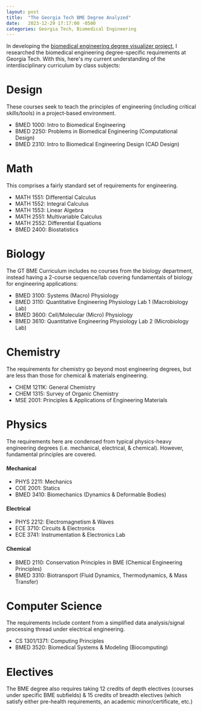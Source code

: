```yaml
---
layout: post
title:  "The Georgia Tech BME Degree Analyzed"
date:   2023-12-29 17:17:00 -0500
categories: Georgia Tech, Biomedical Engineering
---
```


In developing the [biomedical engineering degree visualizer project](https://akhil-ganesan.github.io/BMED-Degree-Visualizer/), I researched the biomedical engineering degree-specific requirements at Georgia Tech. With this, here's my current understanding of the interdisciplinary curriculum by class subjects:

# Design

These courses seek to teach the principles of engineering (including critical skills/tools) in a project-based environment.
- BMED 1000: Intro to Biomedical Engineering
- BMED 2250: Problems in Biomedical Engineering (Computational Design)
- BMED 2310: Intro to Biomedical Engineering Design (CAD Design)

# Math

This comprises a fairly standard set of requirements for engineering.
- MATH 1551: Differential Calculus
- MATH 1552: Integral Calculus
- MATH 1553: Linear Algebra
- MATH 2551: Multivariable Calculus
- MATH 2552: Differential Equations
- BMED 2400: Biostatistics

# Biology

The GT BME Curriculum includes no courses from the biology department, instead having a 2-course sequence/lab covering fundamentals of biology for engineering applications:
- BMED 3100: Systems (Macro) Physiology
- BMED 3110: Quantitative Engineering Physiology Lab 1 (Macrobiology Lab)
- BMED 3600: Cell/Molecular (Micro) Physiology
- BMED 3610: Quantitative Engineering Physiology Lab 2 (Microbiology Lab)

# Chemistry

The requirements for chemistry go beyond most engineering degrees, but are less than those for chemical & materials engineering.
- CHEM 1211K: General Chemistry
- CHEM 1315: Survey of Organic Chemistry
- MSE 2001: Principles & Applications of Engineering Materials

# Physics

The requirements here are condensed from typical physics-heavy engineering degrees (i.e. mechanical, electrical, & chemical). However, fundamental principles are covered.

#### Mechanical
- PHYS 2211: Mechanics
- COE 2001: Statics
- BMED 3410: Biomechanics (Dynamics & Deformable Bodies)

#### Electrical
- PHYS 2212: Electromagnetism & Waves
- ECE 3710: Circuits & Electronics
- ECE 3741: Instrumentation & Electronics Lab


#### Chemical
- BMED 2110: Conservation Principles in BME (Chemical Engineering Principles)
- BMED 3310: Biotransport (Fluid Dynamics, Thermodynamics, & Mass Transfer)

# Computer Science

The requirements include content from a simplified data analysis/signal processing thread under electrical engineering.
- CS 1301/1371: Computing Principles
- BMED 3520: Biomedical Systems & Modeling (Biocomputing)

# Electives
The BME degree also requires taking 12 credits of depth electives (courses under specific BME subfields) & 15 credits of breadth electives (which satisfy either pre-health requirements, an academic minor/certificate, etc.)
